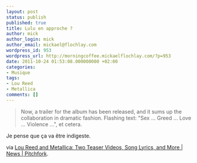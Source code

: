 ```yaml
---
layout: post
status: publish
published: true
title: Lulu en approche ?
author: mick
author_login: mick
author_email: mickael@flochlay.com
wordpress_id: 953
wordpress_url: http://morningcoffee.mickaelflochlay.com/?p=953
date: 2011-10-24 01:53:08.000000000 +02:00
categories:
- Musique
tags:
- Lou Reed
- Metallica
comments: []
---
```

<blockquote>Now, a trailer for the album has been released, and it sums up the collaboration in dramatic fashion. Flashing text: "Sex ... Greed ... Love ... Violence ...", et cetera.</blockquote>
Je pense que ça va être indigeste.

via <a href="http://pitchfork.com/news/44292-lou-reed-and-metallica-two-teaser-videos-song-lyrics-and-more/?utm_source=feedburner&amp;utm_medium=feed&amp;utm_campaign=Feed%3A+PitchforkLatestNews+%28Pitchfork%3A+Latest+News%29">Lou Reed and Metallica: Two Teaser Videos, Song Lyrics, and More | News | Pitchfork</a>.
